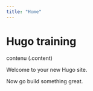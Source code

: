 ```yaml
---
title: "Home"
---
```


# Hugo training

contenu (.content)

Welcome to your new Hugo site.

Now go build something great.
